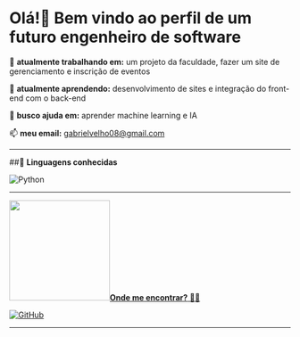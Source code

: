 # **Olá!👋 Bem vindo ao perfil de um futuro engenheiro de software**

🔭 **atualmente trabalhando em:** um projeto da faculdade, fazer um site de gerenciamento e inscrição de eventos

🌱 **atualmente aprendendo:** desenvolvimento de sites e integração do front-end com o back-end

🤔 **busco ajuda em:** aprender machine learning e IA

📫 **meu email:** gabrielvelho08@gmail.com
 
---

##🔧 **Linguagens conhecidas**

![Python](https://img.shields.io/badge/Python-3776AB?style=for-the-badge&logo=python&logoColor=white) 

---

<div>
  <a href="https://github.com/Velho008">
  <img height="180em" src="https://
  
</div>

## **Onde me encontrar?**  🙋‍♂️

[![GitHub](https://img.shields.io/badge/GitHub-181717?style=for-the-badge&logo=github&logoColor=white)](https://github.com/Velho008)  

---
